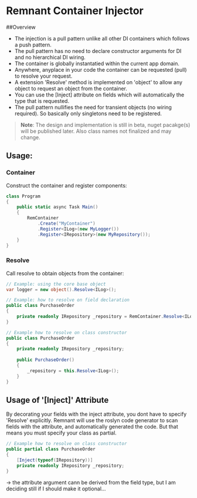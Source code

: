 # Remnant Container Injector

##Overview

- The injection is a pull pattern unlike all other DI containers which follows a push pattern.
- The pull pattern has no need to declare constructor arguments for DI and no hierarchical DI wiring.
- The container is globally instantatied within the current app domain.
- Anywhere, anyplace in your code the container can be requested (pull) to resolve your request.
- A extension 'Resolve' method is implemented on 'object' to allow any object to request an object from the container. 
- You can use the [Inject] attribute on fields which will automatically the type that is requested.
- The pull pattern nullifies the need for transient objects (no wiring required). So basically only singletons need to be registered.

> **Note**: The design and implementation is still in beta, nuget pacakge(s) will be published later.
> Also class names not finalized and may change.

## Usage:

### Container

Construct the container and register components:

```csharp
class Program
{
    public static async Task Main()
    {
        RemContainer
            .Create("MyContainer")
            .Register<ILog>(new MyLogger())
            .Register<IRepository>(new MyRepository());
    }
}
```

### Resolve

Call resolve to obtain objects from the container:

```csharp
// Example: using the core base object
var logger = new object().Resolve<ILog>();
```


```csharp
// Example: how to resolve on field declaration
public class PurchaseOrder
{
    private readonly IRepository _repository = RemContainer.Resolve<ILog>();
}
```

```csharp
// Example how to resolve on class constructor
public class PurchaseOrder
{
    private readonly IRepository _repository;
    
    public PurchaseOrder()
    {
        _repository = this.Resolve<ILog>();
    }
}
```

## Usage of '[Inject]' Attribute

By decorating your fields with the inject attribute, you dont have to specify 'Resolve' explicitly.
Remnant will use the roslyn code generator to scan fields with the attribute, and automatically generated the code.
But that means you must specify your class as partial.


```csharp
// Example how to resolve on class constructor
public partial class PurchaseOrder
{
    [Inject(typeof(IRepository))]
    private readonly IRepository _repository;
}
```

-> the attribute argument cann be derived from the field type, but I am deciding still if I should make it optional...

